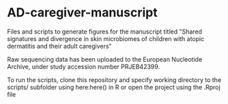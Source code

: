 # AD-caregiver-manuscript
Files and scripts to generate figures for the manuscript titled "Shared signatures and divergence in skin microbiomes of children with atopic dermatitis and their adult caregivers"

Raw sequencing data has been uploaded to the European Nucleotide Archive, under study accession number PRJEB42399.

To run the scripts, clone this repository and specify working directory to the scripts/ subfolder using here:here() in R or open the project using the .Rproj file
